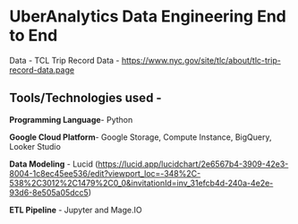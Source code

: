 # UberAnalytics Data Engineering End to End

Data - TCL Trip Record Data -
https://www.nyc.gov/site/tlc/about/tlc-trip-record-data.page

## Tools/Technologies used - 

**Programming Language**- Python 

**Google Cloud Platform**- Google Storage, Compute Instance, BigQuery, Looker Studio

**Data Modeling** - Lucid (https://lucid.app/lucidchart/2e6567b4-3909-42e3-8004-1c8ec45ee536/edit?viewport_loc=-348%2C-538%2C3012%2C1479%2C0_0&invitationId=inv_31efcb4d-240a-4e2e-93d6-8e505a05dcc5)

**ETL Pipeline** - Jupyter and Mage.IO

